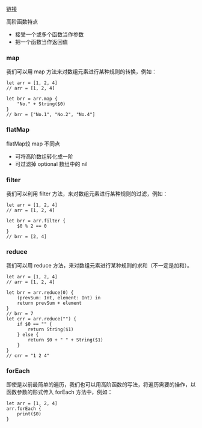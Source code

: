 [链接](https://www.infoq.cn/article/swift-brain-gym-high-order-function)

高阶函数特点
* 接受一个或多个函数当作参数
* 把一个函数当作返回值


### map
我们可以用 map 方法来对数组元素进行某种规则的转换，例如：

```
let arr = [1, 2, 4]
// arr = [1, 2, 4]
 
let brr = arr.map {
    "No." + String($0)
}
// brr = ["No.1", "No.2", "No.4"]

```
### flatMap
flatMap较 map 不同点
* 可将高阶数组转化成一阶
* 可过滤掉 optional 数组中的 nil

### filter
我们可以利用 filter 方法，来对数组元素进行某种规则的过滤，例如：

```
let arr = [1, 2, 4]
// arr = [1, 2, 4]
 
let brr = arr.filter {
    $0 % 2 == 0
}
// brr = [2, 4]
```

### reduce
我们可以用 reduce 方法，来对数组元素进行某种规则的求和（不一定是加和）。

```
let arr = [1, 2, 4]
// arr = [1, 2, 4]
 
let brr = arr.reduce(0) {
    (prevSum: Int, element: Int) in
    return prevSum + element
}
// brr = 7
let crr = arr.reduce("") {
    if $0 == "" {
        return String($1)
    } else {
        return $0 + " " + String($1)
    }
}
// crr = "1 2 4"
```

### forEach
即使是以前最简单的遍历，我们也可以用高阶函数的写法，将遍历需要的操作，以函数参数的形式传入 forEach 方法中，例如：
```
let arr = [1, 2, 4]
arr.forEach {
    print($0)
}
```
